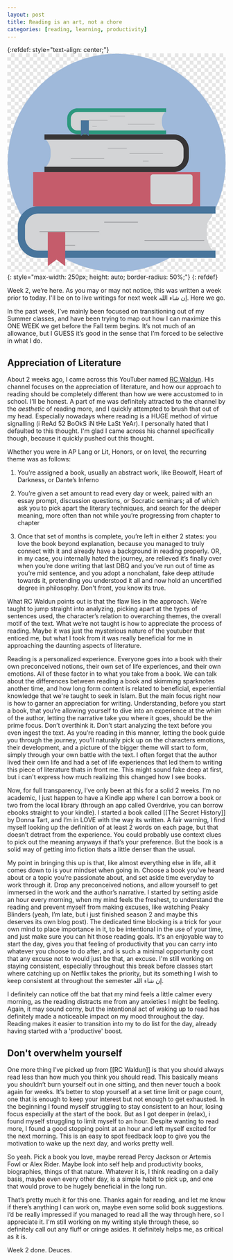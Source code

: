 ```yaml
---
layout: post
title: Reading is an art, not a chore
categories: [reading, learning, productivity]
---
```


{:refdef: style="text-align: center;"}
![books](/assets/img/books.png){: style="max-width: 250px; height: auto; border-radius: 50%;"}
{: refdef}


Week 2, we’re here. As you may or may not notice, this was written a week prior to today. I'll be on to live writings for next week إن شاء الله. Here we go.

In the past week, I’ve mainly been focused on transitioning out of my Summer classes, and have been trying to map out how I can maximize this ONE WEEK we get before the Fall term begins. It’s not much of an allowance, but I GUESS it’s good in the sense that I’m forced to be selective in what I do.

## Appreciation of Literature

About 2 weeks ago, I came across this YouTuber named [RC Waldun](https://www.youtube.com/channel/UCafEZMU5s8geb9oIly6xTrg). His channel focuses on the appreciation of literature, and how our approach to reading should be completely different than how we were accustomed to in school. I'll be honest. A part of me was definitely attracted to the channel by the _aesthetic_ of reading more, and I quickly attempted to brush that out of my head. Especially nowadays where reading is a HUGE method of virtue signalling (i ReAd 52 BoOkS iN tHe LaSt YeAr). I personally hated that I defaulted to this thought. I'm glad I came across his channel specifically though, because it quickly pushed out this thought.

Whether you were in AP Lang or Lit, Honors, or on level, the recurring theme was as follows:

1. You’re assigned a book, usually an abstract work, like Beowolf, Heart of Darkness, or Dante’s Inferno

2. You’re given a set amount to read every day or week, paired with an essay prompt, discussion questions, or Socratic seminars; all of which ask you to pick apart the literary techniques, and search for the deeper meaning, more often than not while you’re progressing from chapter to chapter

3. Once that set of months is complete, you’re left in either 2 states: you love the book beyond explanation, because you managed to truly connect with it and already have a background in reading properly. OR, in my case, you internally hated the journey, are relieved it’s finally over when you’re done writing that last DBQ and you’ve run out of time as you’re mid sentence, and you adopt a nonchalant, fake deep attitude towards it, pretending you understood it all and now hold an uncertified degree in philosophy. Don't front, you know its true. 

What RC Waldun points out is that the flaw lies in the approach. We’re taught to jump straight into analyzing, picking apart at the types of sentences used, the character’s relation to overarching themes, the overall motif of the text. What we’re not taught is how to appreciate the process of reading. Maybe it was just the mysterious nature of the youtuber that enticed me, but what I took from it was really beneficial for me in approaching the daunting aspects of literature.

Reading is a personalized experience. Everyone goes into a book with their own preconceived notions, their own set of life experiences, and their own emotions. All of these factor in to what you take from a book. We can talk about the differences between reading a book and skimming sparknotes another time, and how long form content is related to beneficial, experiential knowledge that we're taught to seek in Islam. But the main focus right now is how to garner an appreciation for writing. Understanding, before you start a book, that you’re allowing yourself to dive into an experience at the whim of the author, letting the narrative take you where it goes, should be the prime focus. Don’t overthink it. Don’t start analyzing the text before you even ingest the text. As you’re reading in this manner, letting the book guide you through the journey, you’ll naturally pick up on the characters emotions, their development, and a picture of the bigger theme will start to form, simply through your own battle with the text. I often forget that the author lived their own life and had a set of life experiences that led them to writing this piece of literature thats in front me. This might sound fake deep at first, but i can't express how much realizing this changed how I see books.

Now, for full transparency, I’ve only been at this for a solid 2 weeks. I’m no academic, I just happen to have a Kindle app where I can borrow a book or two from the local library (through an app called Overdrive, you can borrow ebooks straight to your kindle). I started a book called [[The Secret History]] by Donna Tart, and I’m in LOVE with the way its written. A fair warning, I find myself looking up the definition of at least 2 words on each page, but that doesn’t detract from the experience. You could probably use context clues to pick out the meaning anyways if that’s your preference. But the book is a solid way of getting into fiction thats a little denser than the usual. 

My point in bringing this up is that, like almost everything else in life, all it comes down to is your mindset when going in. Choose a book you’ve heard about or a topic you’re passionate about, and set aside time everyday to work through it. Drop any preconceived notions, and allow yourself to get immersed in the work and the author’s narrative. I started by setting aside an hour every morning, when my mind feels the freshest, to understand the reading and prevent myself from making excuses, like watching Peaky Blinders (yeah, I’m late, but i just finished season 2 and maybe this deserves its own blog post). The dedicated time blocking is a trick for your own mind to place importance in it, to be intentional in the use of your time, and just make sure you can hit those reading goals. It's an enjoyable way to start the day, gives you that feeling of productivity that you can carry into whatever you choose to do after, and is such a minimal opportunity cost that any excuse not to would just be that, an excuse. I'm still working on staying consistent, especially throughout this break before classes start where catching up on Netflix takes the priority, but its something I wish to keep consistent at throughout the semester إن شاء الله. 

I definitely can notice off the bat that my mind feels a little calmer every morning, as the reading distracts me from any anxieties I might be feeling. Again, it may sound corny, but the intentional act of waking up to read has definitely made a noticeable impact on my mood throughout the day. Reading makes it easier to transition into my to do list for the day, already having started with a 'productive' boost. 

## Don't overwhelm yourself

One more thing I’ve picked up from [[RC Waldun]] is that you should always read less than how much you think you should read. This basically means you shouldn’t burn yourself out in one sitting, and then never touch a book again for weeks. It’s better to stop yourself at a set time limit or page count, one that is enough to keep your interest but not enough to get exhausted. In the beginning I found myself struggling to stay consistent to an hour, losing focus especially at the start of the book. But as I got deeper in (relax), i found myself struggling to limit myself to an hour. Despite wanting to read more, I found a good stopping point at an hour and left myself excited for the next morning. This is an easy to spot feedback loop to give you the motivation to wake up the next day, and works pretty well.

So yeah. Pick a book you love, maybe reread Percy Jackson or Artemis Fowl or Alex Rider. Maybe look into self help and productivity books, biographies, things of that nature. Whatever it is, I think reading on a daily basis, maybe even every other day, is a simple habit to pick up, and one that would prove to be hugely beneficial in the long run.

That’s pretty much it for this one. Thanks again for reading, and let me know if there’s anything I can work on, maybe even some solid book suggestions. I’d be really impressed if you managed to read all the way through here, so I appreciate it. I'm still working on my writing style through these, so definitely call out any fluff or cringe asides. It definitely helps me, as critical as it is. 

Week 2 done. Deuces. 
